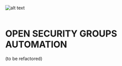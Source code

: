 ![alt text](../../images/logo.png "Cloud Sniper")
<br> </br>

# OPEN SECURITY GROUPS AUTOMATION 

(to be refactored)
